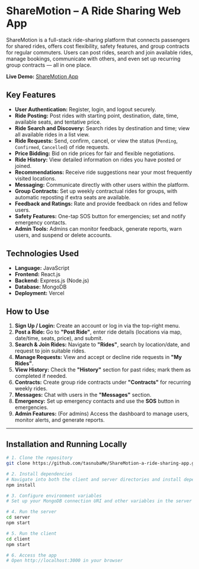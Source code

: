 # ShareMotion – A Ride Sharing Web App

ShareMotion is a full-stack ride-sharing platform that connects passengers for shared rides, offers cost flexibility, safety features, and group contracts for regular commuters. Users can post rides, search and join available rides, manage bookings, communicate with others, and even set up recurring group contracts — all in one place.




**Live Demo:** [ShareMotion App](https://share-motion-one.vercel.app/rides)

##  Key Features

- **User Authentication:** Register, login, and logout securely.
- **Ride Posting:** Post rides with starting point, destination, date, time, available seats, and tentative price.
- **Ride Search and Discovery:** Search rides by destination and time; view all available rides in a list view.
- **Ride Requests:** Send, confirm, cancel, or view the status (`Pending`, `Confirmed`, `Cancelled`) of ride requests.
- **Price Bidding:** Bid on ride prices for fair and flexible negotiations.
- **Ride History:** View detailed information on rides you have posted or joined.
- **Recommendations:** Receive ride suggestions near your most frequently visited locations.
- **Messaging:** Communicate directly with other users within the platform.
- **Group Contracts:** Set up weekly contractual rides for groups, with automatic reposting if extra seats are available.
- **Feedback and Ratings:** Rate and provide feedback on rides and fellow users.
- **Safety Features:** One-tap SOS button for emergencies; set and notify emergency contacts.
- **Admin Tools:** Admins can monitor feedback, generate reports, warn users, and suspend or delete accounts.




##  Technologies Used

- **Language:** JavaScript  
- **Frontend:** React.js  
- **Backend:** Express.js (Node.js)  
- **Database:** MongoDB  
- **Deployment:** Vercel 




##  How to Use

1. **Sign Up / Login:** Create an account or log in via the top-right menu.  
2. **Post a Ride:** Go to **"Post Ride"**, enter ride details (locations via map, date/time, seats, price), and submit.  
3. **Search & Join Rides:** Navigate to **"Rides"**, search by location/date, and request to join suitable rides.  
4. **Manage Requests:** View and accept or decline ride requests in **"My Rides"**.  
5. **View History:** Check the **"History"** section for past rides; mark them as completed if needed.  
6. **Contracts:** Create group ride contracts under **"Contracts"** for recurring weekly rides.  
7. **Messages:** Chat with users in the **"Messages"** section.  
8. **Emergency:** Set up emergency contacts and use the **SOS** button in emergencies.  
9. **Admin Features:** (For admins) Access the dashboard to manage users, monitor alerts, and generate reports.


---

##  Installation and Running Locally

```bash
# 1. Clone the repository
git clone https://github.com/tasnubaMe/ShareMotion-a-ride-sharing-app.git

# 2. Install dependencies
# Navigate into both the client and server directories and install dependencies
npm install

# 3. Configure environment variables
# Set up your MongoDB connection URI and other variables in the server environment.

# 4. Run the server
cd server
npm start

# 5. Run the client
cd client
npm start

# 6. Access the app
# Open http://localhost:3000 in your browser


